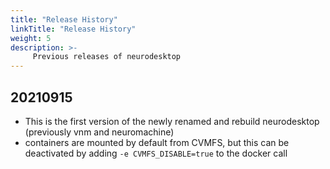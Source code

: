 ```yaml
---
title: "Release History"
linkTitle: "Release History"
weight: 5
description: >-
     Previous releases of neurodesktop
---
```


## 20210915
- This is the first version of the newly renamed and rebuild neurodesktop (previously vnm and neuromachine)
- containers are mounted by default from CVMFS, but this can be deactivated by adding `-e CVMFS_DISABLE=true` to the docker call


